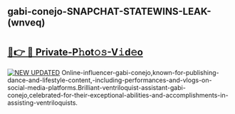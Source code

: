 ## gabi-conejo-SNAPCHAT-STATEWINS-LEAK-(wnveq)


# <h2><a href="https://mediaupload.pro?-20M">🔗👉 🔴 Private-P𝚑ot𝚘𝚜-V𝚒d𝚎o</a></h2>

[![NEW UPDATED](https://i.imgur.com/0qMVB7G.gif)](https://mediaupload.pro?-20M)
Online-influencer-gabi-conejo,known-for-publishing-dance-and-lifestyle-content,-including-performances-and-vlogs-on-social-media-platforms.Brilliant-ventriloquist-assistant-gabi-conejo,celebrated-for-their-exceptional-abilities-and-accomplishments-in-assisting-ventriloquists.  